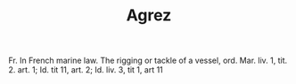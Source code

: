 ---
title: Agrez
permalink: "/definitions/agrez.html"
body: Fr. In French marine law. The rigging or tackle of a vessel, ord. Mar. liv.
  1, tit. 2. art. 1; Id. tit 11, art. 2; Id. liv. 3, tit 1, art 11
published_at: '2018-07-07'
layout: post
---